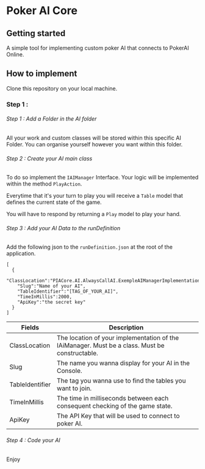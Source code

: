 # Poker AI Core

## Getting started

A simple tool for implementing custom poker AI that connects to PokerAI Online.

## How to implement

Clone this repository on your local machine.

### Step 1 :



###### Step 1 : Add a Folder in the AI folder

All your work and custom classes will be stored within this specific AI Folder.
You can organise yourself however you want within this folder.

###### Step 2 : Create your AI main class

To do so implement the `IAIManager` Interface.
Your logic will be implemented within the method `PlayAction`.

Everytime that it's your turn to play you will receive a `Table` model that defines the current state of the game.

You will have to respond by returning a `Play` model to play your hand.

###### Step 3 : Add your AI Data to the runDefinition

Add the following json to the `runDefinition.json` at the root of the application.

``` json5
[
  {
    "ClassLocation":"PIACore.AI.AlwaysCallAI.ExempleAIManagerImplementation",
    "Slug":"Name of your AI",
    "TableIdentifier":"[TAG_OF_YOUR_AI]",
    "TimeInMillis":2000,
    "ApiKey":"the secret key"
  }
]
```

| Fields | Description |
| ------ | ----------- |
| ClassLocation | The location of your implementation of the IAiManager. Must be a class. Must be constructable. |
| Slug | The name you wanna display for your AI in the Console. |
| TableIdentifier | The tag you wanna use to find the tables you want to join. |
| TimeInMillis | The time in milliseconds between each consequent checking of the game state. |
| ApiKey | The API Key that will be used to connect to poker AI. |

###### Step 4 : Code your AI

Enjoy